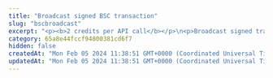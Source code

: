 ```yaml
---
title: "Broadcast signed BSC transaction"
slug: "bscbroadcast"
excerpt: "<p><b>2 credits per API call</b></p>\n<p>Broadcast signed transaction to BSC blockchain. This method is used internally from Tatum KMS or Tatum client libraries.\nIt is possible to create custom signing mechanism and use this method only for broadcasting data to the blockchain.</p>"
category: 65a8e44fccf94800381cd6f7
hidden: false
createdAt: "Mon Feb 05 2024 11:38:51 GMT+0000 (Coordinated Universal Time)"
updatedAt: "Mon Feb 05 2024 11:38:51 GMT+0000 (Coordinated Universal Time)"
---
```

